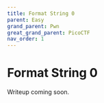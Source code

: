 ```yaml
---
title: Format String 0
parent: Easy
grand_parent: Pwn
great_grand_parent: PicoCTF
nav_order: 1
---
```


# Format String 0

Writeup coming soon.
